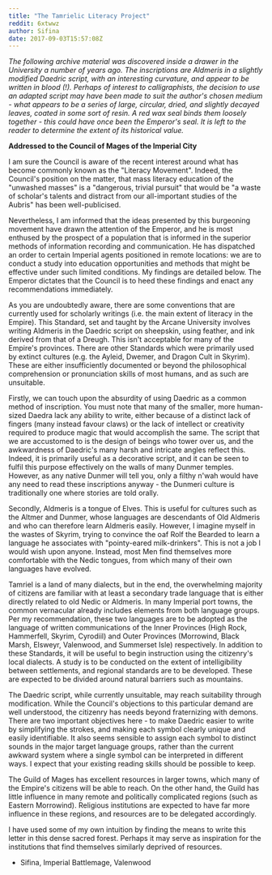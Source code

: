 ```yaml
---
title: "The Tamrielic Literacy Project"
reddit: 6xtwwz
author: Sifina
date: 2017-09-03T15:57:08Z
---
```


*The following archive material was discovered inside a drawer in the University a number of years ago. The inscriptions are Aldmeris in a slightly modified Daedric script, with an interesting curvature, and appear to be written in blood (!). Perhaps of interest to calligraphists, the decision to use an adapted script may have been made to suit the author's chosen medium - what appears to be a series of large, circular, dried, and slightly decayed leaves, coated in some sort of resin. A red wax seal binds them loosely together - this could have once been the Emperor's seal. It is left to the reader to determine the extent of its historical value.*

**Addressed to the Council of Mages of the Imperial City**

I am sure the Council is aware of the recent interest around what has become commonly known as the "Literacy Movement". Indeed, the Council's position on the matter, that mass literacy education of the "unwashed masses" is a "dangerous, trivial pursuit" that would be "a waste of scholar's talents and distract from our all-important studies of the Aubris" has been well-publicised.

Nevertheless, I am informed that the ideas presented by this burgeoning movement have drawn the attention of the Emperor, and he is most enthused by the prospect of a population that is informed in the superior methods of information recording and communication. He has dispatched an order to certain Imperial agents positioned in remote locations: we are to conduct a study into education opportunities and methods that might be effective under such limited conditions. My findings are detailed below. The Emperor dictates that the Council is to heed these findings and enact any recommendations immediately.

As you are undoubtedly aware, there are some conventions that are currently used for scholarly writings (i.e. the main extent of literacy in the Empire). This Standard, set and taught by the Arcane University involves writing Aldmeris in the Daedric script on sheepskin, using feather, and ink derived from that of a Dreugh. This isn't acceptable for many of the Empire's provinces. There are other Standards which were primarily used by extinct cultures (e.g. the Ayleid, Dwemer, and Dragon Cult in Skyrim). These are either insufficiently documented or beyond the philosophical comprehension or pronunciation skills of most humans, and as such are unsuitable.

Firstly, we can touch upon the absurdity of using Daedric as a common method of inscription. You must note that many of the smaller, more human-sized Daedra lack any ability to write, either because of a distinct lack of fingers (many instead favour claws) or the lack of intellect or creativity required to produce magic that would accomplish the same. The script that we are accustomed to is the design of beings who tower over us, and the awkwardness of Daedric's many harsh and intricate angles reflect this. Indeed, it is primarily useful as a decorative script, and it can be seen to fulfil this purpose effectively on the walls of many Dunmer temples. However, as any native Dunmer will tell you, only a filthy n'wah would have any need to read these inscriptions anyway - the Dunmeri culture is traditionally one where stories are told orally.

Secondly, Aldmeris is a tongue of Elves. This is useful for cultures such as the Altmer and Dunmer, whose languages are descendants of Old Aldmeris and who can therefore learn Aldmeris easily. However, I imagine myself in the wastes of Skyrim, trying to convince the oaf Rolf the Bearded to learn a language he associates with "pointy-eared milk-drinkers". This is not a job I would wish upon anyone. Instead, most Men find themselves more comfortable with the Nedic tongues, from which many of their own languages have evolved.

Tamriel is a land of many dialects, but in the end, the overwhelming majority of citizens are familiar with at least a secondary trade language that is either directly related to old Nedic or Aldmeris. In many Imperial port towns, the common vernacular already includes elements from both language groups. Per my recommendation, these two languages are to be adopted as the language of written communications of the Inner Provinces (High Rock, Hammerfell, Skyrim, Cyrodiil) and Outer Provinces (Morrowind, Black Marsh, Elsweyr, Valenwood, and Summerset Isle) respectively. In addition to these Standards, it will be useful to begin instruction using the citizenry's local dialects. A study is to be conducted on the extent of intelligibility between settlements, and regional standards are to be developed. These are expected to be divided around natural barriers such as mountains.

The Daedric script, while currently unsuitable, may reach suitability through modification. While the Council's objections to this particular demand are well understood, the citizenry has needs beyond fraternizing with demons. There are two important objectives here - to make Daedric easier to write by simplifying the strokes, and making each symbol clearly unique and easily identifiable. It also seems sensible to assign each symbol to distinct sounds in the major target language groups, rather than the current awkward system where a single symbol can be interpreted in different ways. I expect that your existing reading skills should be possible to keep.

The Guild of Mages has excellent resources in larger towns, which many of the Empire's citizens will be able to reach. On the other hand, the Guild has little influence in many remote and politically complicated regions (such as Eastern Morrowind). Religious institutions are expected to have far more influence in these regions, and resources are to be delegated accordingly.

I have used some of my own intuition by finding the means to write this letter in this dense sacred forest. Perhaps it may serve as inspiration for the institutions that find themselves similarly deprived of resources.

- Sifina, Imperial Battlemage, Valenwood
